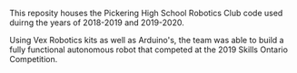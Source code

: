 This reposity houses the Pickering High School Robotics Club code used duirng the years of 2018-2019 and 2019-2020.

Using Vex Robotics kits as well as Arduino's, the team was able to build a fully functional autonomous robot that competed at the 2019 Skills Ontario Competition.
